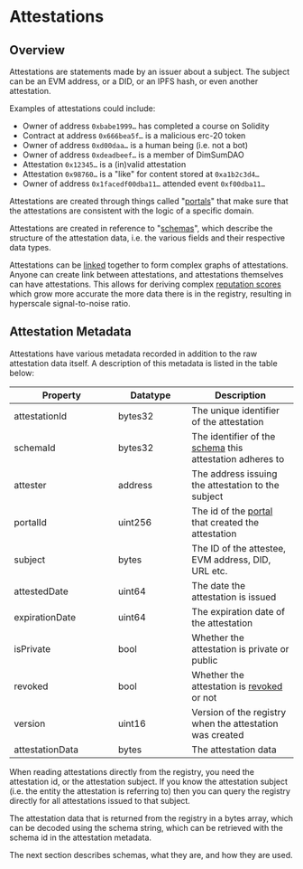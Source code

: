 # Attestations

## Overview

Attestations are statements made by an issuer about a subject.  The subject can be an EVM address, or a DID, or an IPFS hash, or even another attestation.

Examples of attestations could include:

* Owner of address `0xbabe1999…` has completed a course on Solidity
* Contract at address `0x666bea5f…` is a malicious erc-20 token
* Owner of address `0xd00daa…` is a human being (i.e. not a bot)
* Owner of address `0xdeadbeef…` is a member of DimSumDAO
* Attestation `0x12345…` is a (in)valid attestation
* Attestation `0x98760…` is a "like" for content stored at `0xa1b2c3d4…`
* Owner of address `0x1facedf00dba11…` attended event `0xf00dba11…`

Attestations are created through things called "[portals](portals.md)" that make sure that the attestations are consistent with the logic of a specific domain.

Attestations are created in reference to "[schemas](schemas.md)", which describe the structure of the attestation data, i.e. the various fields and their respective data types.

Attestations can be [linked](linked-data.md) together to form complex graphs of attestations.  Anyone can create link between attestations, and attestations themselves can have attestations.  This allows for deriving complex [reputation scores](../discover/integrations/reputation-protocols.md) which grow more accurate the more data there is in the registry, resulting in hyperscale signal-to-noise ratio.

## Attestation Metadata

Attestations have various metadata recorded in addition to the raw attestation data itself.  A description of this metadata is listed in the table below:

<table><thead><tr><th width="169">Property</th><th width="114.33333333333331">Datatype</th><th>Description</th></tr></thead><tbody><tr><td>attestationId</td><td>bytes32</td><td>The unique identifier of the attestation</td></tr><tr><td>schemaId</td><td>bytes32</td><td>The identifier of the <a href="schemas.md">schema</a> this attestation adheres to</td></tr><tr><td>attester</td><td>address</td><td>The address issuing the attestation to the subject</td></tr><tr><td>portalId</td><td>uint256</td><td>The id of the <a href="portals.md">portal</a> that created the attestation</td></tr><tr><td>subject</td><td>bytes</td><td>The ID of the attestee, EVM address, DID, URL etc.</td></tr><tr><td>attestedDate</td><td>uint64</td><td>The date the attestation is issued</td></tr><tr><td>expirationDate</td><td>uint64</td><td>The expiration date of the attestation</td></tr><tr><td>isPrivate</td><td>bool</td><td>Whether the attestation is private or public</td></tr><tr><td>revoked</td><td>bool</td><td>Whether the attestation is <a href="../developer-guides/issuers/revoke-an-attestation.md">revoked</a> or not</td></tr><tr><td>version</td><td>uint16</td><td>Version of the registry when the attestation was created</td></tr><tr><td>attestationData</td><td>bytes</td><td>The attestation data</td></tr></tbody></table>

When reading attestations directly from the registry, you need the attestation id, or the attestation subject.  If you know the attestation subject (i.e. the entity the attestation is referring to) then you can query the registry directly for all attestations issued to that subject.

The attestation data that is returned from the registry in a bytes array, which can be decoded using the schema string, which can be retrieved with the schema id in the attestation metadata.

The next section describes schemas, what they are, and how they are used.
